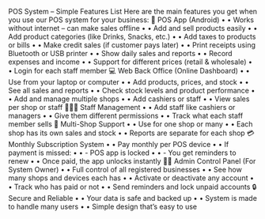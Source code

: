 POS System – Simple Features List
Here are the main features you get when you use our POS system for your business:
📱 POS App (Android)
•	• Works without internet – can make sales offline
•	• Add and sell products easily
•	• Add product categories (like Drinks, Snacks, etc.)
•	• Add taxes to products or bills
•	• Make credit sales (if customer pays later)
•	• Print receipts using Bluetooth or USB printer
•	• Show daily sales and reports
•	• Record expenses and income
•	• Support for different prices (retail & wholesale)
•	• Login for each staff member
💻 Web Back Office (Online Dashboard)
•	• Use from your laptop or computer
•	• Add products, prices, and stock
•	• See all sales and reports
•	• Check stock levels and product performance
•	• Add and manage multiple shops
•	• Add cashiers or staff
•	• View sales per shop or staff
🧑‍🤝‍🧑 Staff Management
•	• Add staff like cashiers or managers
•	• Give them different permissions
•	• Track what each staff member sells
🏪 Multi-Shop Support
•	• Use for one shop or many
•	• Each shop has its own sales and stock
•	• Reports are separate for each shop
💳 Monthly Subscription System
•	• Pay monthly per POS device
•	• If payment is missed:
•	•     - POS app is locked
•	•     - You get reminders to renew
•	• Once paid, the app unlocks instantly
🧑‍💼 Admin Control Panel (For System Owner)
•	• Full control of all registered businesses
•	• See how many shops and devices each has
•	• Activate or deactivate any account
•	• Track who has paid or not
•	• Send reminders and lock unpaid accounts
🔒 Secure and Reliable
•	• Your data is safe and backed up
•	• System is made to handle many users
•	• Simple design that’s easy to use
